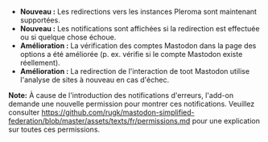 * **Nouveau :** Les redirections vers les instances Pleroma sont maintenant supportées.
* **Nouveau :** Les notifications sont affichées si la redirection est effectuée ou si quelque chose échoue.
* **Amélioration :** La vérification des comptes Mastodon dans la page des options a été améliorée (p. ex. vérifie si le compte Mastodon existe réellement).
* **Amélioration :** La redirection de l'interaction de toot Mastodon utilise l'analyse de sites à nouveau en cas d'échec.

**Note:** À cause de l'introduction des notifications d'erreurs, l'add-on demande une nouvelle permission pour montrer ces notifications. Veuillez consulter https://github.com/rugk/mastodon-simplified-federation/blob/master/assets/texts/fr/permissions.md pour une explication sur toutes ces permissions.